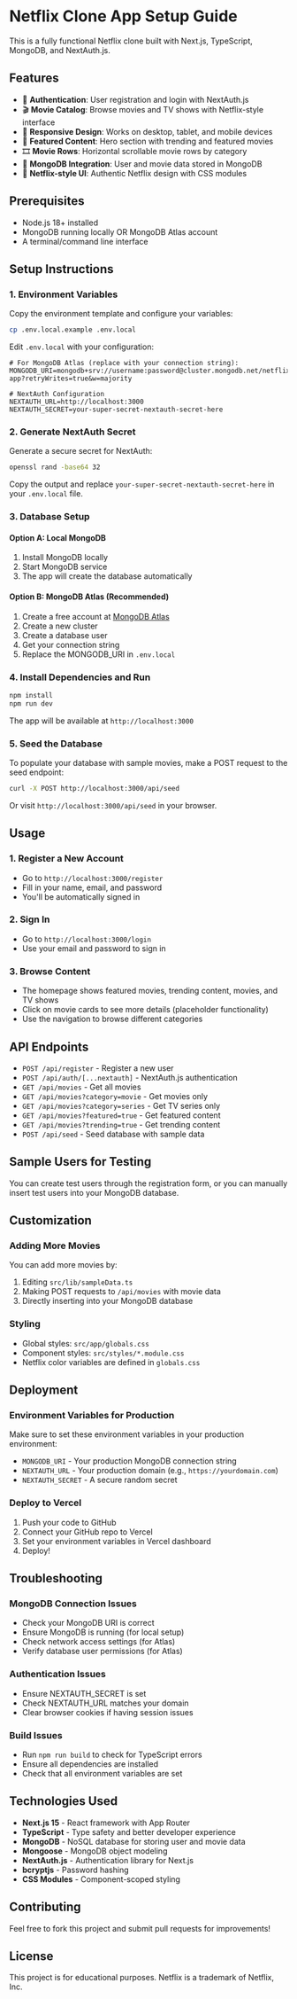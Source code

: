 # Netflix Clone App Setup Guide

This is a fully functional Netflix clone built with Next.js, TypeScript, MongoDB, and NextAuth.js.

## Features

- 🔐 **Authentication**: User registration and login with NextAuth.js
- 🎬 **Movie Catalog**: Browse movies and TV shows with Netflix-style interface
- 📱 **Responsive Design**: Works on desktop, tablet, and mobile devices
- 🎯 **Featured Content**: Hero section with trending and featured movies
- 🎞️ **Movie Rows**: Horizontal scrollable movie rows by category
- 💾 **MongoDB Integration**: User and movie data stored in MongoDB
- 🎨 **Netflix-style UI**: Authentic Netflix design with CSS modules

## Prerequisites

- Node.js 18+ installed
- MongoDB running locally OR MongoDB Atlas account
- A terminal/command line interface

## Setup Instructions

### 1. Environment Variables

Copy the environment template and configure your variables:

```bash
cp .env.local.example .env.local
```

Edit `.env.local` with your configuration:

```env
# For MongoDB Atlas (replace with your connection string):
MONGODB_URI=mongodb+srv://username:password@cluster.mongodb.net/netflix-app?retryWrites=true&w=majority

# NextAuth Configuration
NEXTAUTH_URL=http://localhost:3000
NEXTAUTH_SECRET=your-super-secret-nextauth-secret-here
```

### 2. Generate NextAuth Secret

Generate a secure secret for NextAuth:

```bash
openssl rand -base64 32
```

Copy the output and replace `your-super-secret-nextauth-secret-here` in your `.env.local` file.

### 3. Database Setup

#### Option A: Local MongoDB
1. Install MongoDB locally
2. Start MongoDB service
3. The app will create the database automatically

#### Option B: MongoDB Atlas (Recommended)
1. Create a free account at [MongoDB Atlas](https://www.mongodb.com/cloud/atlas)
2. Create a new cluster
3. Create a database user
4. Get your connection string
5. Replace the MONGODB_URI in `.env.local`

### 4. Install Dependencies and Run

```bash
npm install
npm run dev
```

The app will be available at `http://localhost:3000`

### 5. Seed the Database

To populate your database with sample movies, make a POST request to the seed endpoint:

```bash
curl -X POST http://localhost:3000/api/seed
```

Or visit `http://localhost:3000/api/seed` in your browser.

## Usage

### 1. Register a New Account
- Go to `http://localhost:3000/register`
- Fill in your name, email, and password
- You'll be automatically signed in

### 2. Sign In
- Go to `http://localhost:3000/login`
- Use your email and password to sign in

### 3. Browse Content
- The homepage shows featured movies, trending content, movies, and TV shows
- Click on movie cards to see more details (placeholder functionality)
- Use the navigation to browse different categories

## API Endpoints

- `POST /api/register` - Register a new user
- `POST /api/auth/[...nextauth]` - NextAuth.js authentication
- `GET /api/movies` - Get all movies
- `GET /api/movies?category=movie` - Get movies only
- `GET /api/movies?category=series` - Get TV series only
- `GET /api/movies?featured=true` - Get featured content
- `GET /api/movies?trending=true` - Get trending content
- `POST /api/seed` - Seed database with sample data

## Sample Users for Testing

You can create test users through the registration form, or you can manually insert test users into your MongoDB database.

## Customization

### Adding More Movies
You can add more movies by:
1. Editing `src/lib/sampleData.ts`
2. Making POST requests to `/api/movies` with movie data
3. Directly inserting into your MongoDB database

### Styling
- Global styles: `src/app/globals.css`
- Component styles: `src/styles/*.module.css`
- Netflix color variables are defined in `globals.css`

## Deployment

### Environment Variables for Production
Make sure to set these environment variables in your production environment:
- `MONGODB_URI` - Your production MongoDB connection string
- `NEXTAUTH_URL` - Your production domain (e.g., `https://yourdomain.com`)
- `NEXTAUTH_SECRET` - A secure random secret

### Deploy to Vercel
1. Push your code to GitHub
2. Connect your GitHub repo to Vercel
3. Set your environment variables in Vercel dashboard
4. Deploy!

## Troubleshooting

### MongoDB Connection Issues
- Check your MongoDB URI is correct
- Ensure MongoDB is running (for local setup)
- Check network access settings (for Atlas)
- Verify database user permissions (for Atlas)

### Authentication Issues
- Ensure NEXTAUTH_SECRET is set
- Check NEXTAUTH_URL matches your domain
- Clear browser cookies if having session issues

### Build Issues
- Run `npm run build` to check for TypeScript errors
- Ensure all dependencies are installed
- Check that all environment variables are set

## Technologies Used

- **Next.js 15** - React framework with App Router
- **TypeScript** - Type safety and better developer experience
- **MongoDB** - NoSQL database for storing user and movie data
- **Mongoose** - MongoDB object modeling
- **NextAuth.js** - Authentication library for Next.js
- **bcryptjs** - Password hashing
- **CSS Modules** - Component-scoped styling

## Contributing

Feel free to fork this project and submit pull requests for improvements!

## License

This project is for educational purposes. Netflix is a trademark of Netflix, Inc.

